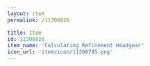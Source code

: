 ```yaml
---
layout: item
permalink: /11300826

title: Item
id: 11300826
item_name: 'Calculating Refinement Headgear'
icon_url: 'item/icon/11300745.png'
---
```

